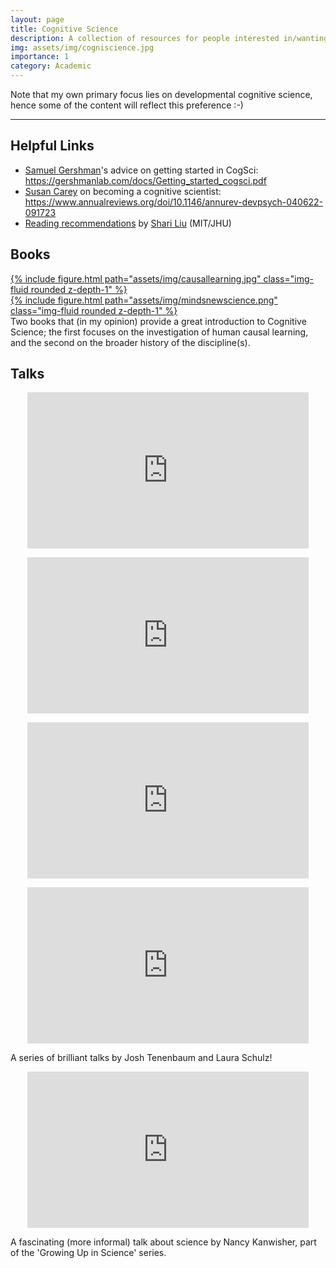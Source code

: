 ```yaml
---
layout: page
title: Cognitive Science
description: A collection of resources for people interested in/wanting to learn more about Cognitive Science.
img: assets/img/cogniscience.jpg
importance: 1
category: Academic
---
```


Note that my own primary focus lies on developmental cognitive science, hence some of the content will reflect this preference :-)

---

<h2>Helpful Links</h2>
<ul>
    <li>
        <a href="https://gershmanlab.com/index.html" target="_blank">Samuel Gershman</a>'s advice on getting started in CogSci: <a href="https://gershmanlab.com/docs/Getting_started_cogsci.pdf" target="_blank">https://gershmanlab.com/docs/Getting_started_cogsci.pdf</a>
    </li>
    <li>
        <a href="https://www.harvardlds.org/our-labs/carey-lab/susan-carey/" target="_blank">Susan Carey</a> on becoming a cognitive scientist: <a href="https://www.annualreviews.org/doi/10.1146/annurev-devpsych-040622-091723" target="_blank">https://www.annualreviews.org/doi/10.1146/annurev-devpsych-040622-091723</a>
    </li>
    <li>
        <a href="https://www.liulaboratory.org/resources" target="_blank">Reading recommendations</a> by <a href="https://www.liulaboratory.org/home" target="_blank">Shari Liu</a> (MIT/JHU)
    </li>
</ul>

<h2>Books</h2>
<article class="post-content">
<div class="row mt-3">
    <div class="col-sm mt-3 mt-md-0">
        <a href="https://blackwells.co.uk/bookshop/product/Causal-Learning-by-Alison-Gopnik-Laura-Elizabeth-Schulz/9780195176803" target="_blank">{% include figure.html path="assets/img/causallearning.jpg" class="img-fluid rounded z-depth-1" %}</a>
    </div>
    <div class="col-sm mt-3 mt-md-0">
        <a href="https://www.amazon.co.uk/Minds-New-Science-Cognitive-Revolution/dp/0465046355" target="_blank">{% include figure.html path="assets/img/mindsnewscience.png" class="img-fluid rounded z-depth-1" %}</a>
    </div>
</div>
<div class="caption">
    Two books that (in my opinion) provide a great introduction to Cognitive Science; the first focuses on the investigation of human causal learning, and the second on the broader history of the discipline(s).
</div>
</article>

<h2>Talks</h2>
<div class="col-sm mt-3 mt-md-0">
    <div class="col-sm mt-3 mt-md-0">
        <p align="center"><iframe width="450" height="250" src="https://www.youtube.com/embed/TFyAEHk5asY" title="YouTube video player" frameborder="0" allow="accelerometer; autoplay; clipboard-write; encrypted-media; gyroscope; picture-in-picture" allowfullscreen></iframe></p>
    </div>
    <div class="col-sm mt-3 mt-md-0">
        <p align="center"><iframe width="450" height="250" src="https://www.youtube.com/embed/lD2tkuRm8fc" title="YouTube video player" frameborder="0" allow="accelerometer; autoplay; clipboard-write; encrypted-media; gyroscope; picture-in-picture" allowfullscreen></iframe></p>
    </div>
    <div class="col-sm mt-3 mt-md-0">
        <p align="center"><iframe width="450" height="250" src="https://www.youtube.com/embed/VPT73em9Nuc" title="YouTube video player" frameborder="0" allow="accelerometer; autoplay; clipboard-write; encrypted-media; gyroscope; picture-in-picture" allowfullscreen></iframe></p>
    </div>
    <div class="col-sm mt-3 mt-md-0">
        <p align="center"><iframe width="450" height="250" src="https://www.youtube.com/watch?v=ZyYn5QC6t3s" title="YouTube video player" frameborder="0" allow="accelerometer; autoplay; clipboard-write; encrypted-media; gyroscope; picture-in-picture" allowfullscreen></iframe></p>
    </div>
</div>
<div class="caption">
    A series of brilliant talks by Josh Tenenbaum and Laura Schulz!
</div>

<div class="row">
    <div class="col-sm mt-3 mt-md-0">
        <p align="center"><iframe width="450" height="250" src="https://www.youtube.com/embed/Qkd7waOdkak" title="YouTube video player" frameborder="0" allow="accelerometer; autoplay; clipboard-write; encrypted-media; gyroscope; picture-in-picture" allowfullscreen></iframe></p>
    <div class="caption">
        A fascinating (more informal) talk about science by Nancy Kanwisher, part of the 'Growing Up in Science' series.
    </div>
</div>